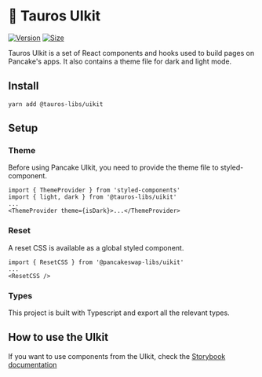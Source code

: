# 🥞 Tauros UIkit

[![Version](https://img.shields.io/npm/v/@tauros-libs/uikit)](https://www.npmjs.com/package/@tauros-libs/uikit) [![Size](https://img.shields.io/bundlephobia/min/@tauros-libs/uikit)](https://www.npmjs.com/package/@tauros-libs/uikit)

Tauros UIkit is a set of React components and hooks used to build pages on Pancake's apps. It also contains a theme file for dark and light mode.

## Install

`yarn add @tauros-libs/uikit`

## Setup

### Theme

Before using Pancake UIkit, you need to provide the theme file to styled-component.

```
import { ThemeProvider } from 'styled-components'
import { light, dark } from '@tauros-libs/uikit'
...
<ThemeProvider theme={isDark}>...</ThemeProvider>
```

### Reset

A reset CSS is available as a global styled component.

```
import { ResetCSS } from '@pancakeswap-libs/uikit'
...
<ResetCSS />
```

### Types

This project is built with Typescript and export all the relevant types.

## How to use the UIkit

If you want to use components from the UIkit, check the [Storybook documentation](https://pancakeswap.github.io/pancake-uikit/)
